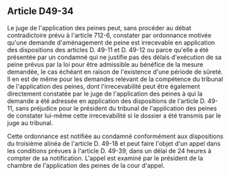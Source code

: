 Article D49-34
----
Le juge de l'application des peines peut, sans procéder au débat contradictoire
prévu à l'article 712-6, constater par ordonnance motivée qu'une demande
d'aménagement de peine est irrecevable en application des dispositions des
articles D. 49-11 et D. 49-12 ou parce qu'elle a été présentée par un condamné
qui ne justifie pas des délais d'exécution de sa peine prévus par la loi pour
être admissible au bénéfice de la mesure demandée, le cas échéant en raison de
l'existence d'une période de sûreté. Il en est de même pour les demandes
relevant de la compétence du tribunal de l'application des peines, dont
l'irrecevabilité peut être également directement constatée par le juge de
l'application des peines à qui la demande a été adressée en application des
dispositions de l'article D. 49-11, sans préjudice pour le président du tribunal
de l'application des peines de constater lui-même cette irrecevabilité si le
dossier a été transmis par le juge au tribunal.

Cette ordonnance est notifiée au condamné conformément aux dispositions du
troisième alinéa de l'article D. 49-18 et peut faire l'objet d'un appel dans les
conditions prévues à l'article D. 49-39, dans un délai de 24 heures à compter de
sa notification. L'appel est examiné par le président de la chambre de
l'application des peines de la cour d'appel.
